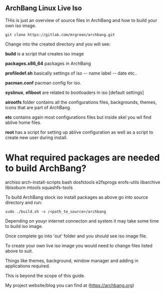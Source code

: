 ## ArchBang Linux Live Iso

THis is just an overview of source files in ArchBang and how to build your own iso image.

`git clone https://gitlab.com/mrgreen/archbang.git`

Change into the created directory and you will see:

**build** is a script that creates iso image

**packages.x86_64** packages in ArchBang

**profiledef.sh** basically settings of iso -- name label -- date etc..

**pacman.conf** pacman config for iso.

**syslinux**, **efiboot** are related to bootloaders in iso [default settings]

**airootfs** folder contains all the configurations files, backgrounds, themes, icons that are part of ArchBang.

**etc** contains again most configurations files but inside skel you wil find ablive home files.

**root** has a script for setting up ablive configuration as well as a script to create new user during install.

# What required packages are needed to build ArchBang?

archiso
arch-install-scripts
bash
dosfstools
e2fsprogs
erofs-utils
libarchive
libisoburn
mtools
squashfs-tools

To build ArchBang stock iso install packages as above go into source directory and run:

`sudo ./build.sh -v /<path_to_source>/archbang`

Depending on youyr internet connecton and system it may take some time to build iso image.

Once complete go into 'out' folder and you should see iso image file.

To create your own live iso image you would need to change files listed above to suit.

Things like themes, background, window manager and adding in applications required.

This is beyond the scope of this guide.

My project website/blog you can find at (https://archbang.org)















